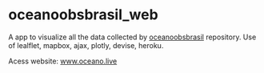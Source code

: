 # oceanoobsbrasil_web

A app to visualize all the data collected by [oceanoobsbrasil](https://github.com/soutobias/oceanoobsbrasil) repository. Use of lealflet, mapbox, ajax, plotly, devise, heroku.

Acess website: www.oceano.live
